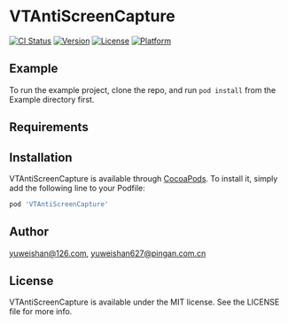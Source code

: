 # VTAntiScreenCapture

[![CI Status](https://img.shields.io/travis/yuweishan@126.com/VTAntiScreenCapture.svg?style=flat)](https://travis-ci.org/yuweishan@126.com/VTAntiScreenCapture)
[![Version](https://img.shields.io/cocoapods/v/VTAntiScreenCapture.svg?style=flat)](https://cocoapods.org/pods/VTAntiScreenCapture)
[![License](https://img.shields.io/cocoapods/l/VTAntiScreenCapture.svg?style=flat)](https://cocoapods.org/pods/VTAntiScreenCapture)
[![Platform](https://img.shields.io/cocoapods/p/VTAntiScreenCapture.svg?style=flat)](https://cocoapods.org/pods/VTAntiScreenCapture)

## Example

To run the example project, clone the repo, and run `pod install` from the Example directory first.

## Requirements

## Installation

VTAntiScreenCapture is available through [CocoaPods](https://cocoapods.org). To install
it, simply add the following line to your Podfile:

```ruby
pod 'VTAntiScreenCapture'
```

## Author

yuweishan@126.com, yuweishan627@pingan.com.cn

## License

VTAntiScreenCapture is available under the MIT license. See the LICENSE file for more info.
